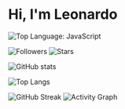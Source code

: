# Hi, I'm Leonardo



<!-- Top language (manually added) -->
![Top Language: JavaScript](https://img.shields.io/badge/Top%20Language-JavaScript-F7DF1E?style=flat-square&logo=javascript&logoColor=black)

<!-- Badges -->
![Followers](https://img.shields.io/github/followers/Leonardo-Garzon-1995?label=Followers&style=social)
![Stars](https://img.shields.io/github/stars/Leonardo-Garzon-1995?style=social)

<!-- GitHub Readme Stats -->
![GitHub stats](https://github-readme-stats.vercel.app/api?username=Leonardo-Garzon-1995&show_icons=true&count_private=true&theme=radical)

<!-- Top langs -->
![Top Langs](https://github-readme-stats.vercel.app/api/top-langs/?username=Leonardo-Garzon-1995&layout=compact&theme=radical)

<!-- Streak/Activity graph -->
![GitHub Streak](https://github-readme-streak-stats.herokuapp.com/?user=Leonardo-Garzon-1995&theme=dark)
![Activity Graph](https://activity-graph.herokuapp.com/graph?username=Leonardo-Garzon-1995&theme=github)
